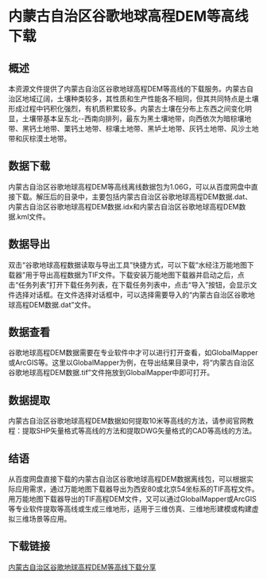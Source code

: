 # 内蒙古自治区谷歌地球高程DEM等高线下载

## 概述

本资源文件提供了内蒙古自治区谷歌地球高程DEM等高线的下载服务。内蒙古自治区地域辽阔，土壤种类较多，其性质和生产性能各不相同，但其共同特点是土壤形成过程中钙积化强烈，有机质积累较多。内蒙古土壤在分布上东西之间变化明显，土壤带基本呈东北--西南向排列，最东为黑土壤地带，向西依次为暗棕壤地带、黑钙土地带、栗钙土地带、棕壤土地带、黑垆土地带、灰钙土地带、风沙土地带和灰棕漠土地带。

## 数据下载

内蒙古自治区谷歌地球高程DEM等高线离线数据包为1.06G，可以从百度网盘中直接下载。解压后的目录中，主要包括内蒙古自治区谷歌地球高程DEM数据.dat、内蒙古自治区谷歌地球高程DEM数据.idx和内蒙古自治区谷歌地球高程DEM数据.kml文件。

## 数据导出

双击“谷歌地球高程数据读取与导出工具”快捷方式，可以下载“水经注万能地图下载器”用于导出高程数据为TIF文件。下载安装万能地图下载器并启动之后，点击“任务列表”打开下载任务列表，在下载任务列表中，点击“导入”按钮，会显示文件选择对话框。在文件选择对话框中，可以选择需要导入的“内蒙古自治区谷歌地球高程DEM数据.dat”文件。

## 数据查看

谷歌地球高程DEM数据需要在专业软件中才可以进行打开查看，如GlobalMapper或ArcGIS等。这里以GlobalMapper为例，在导出结果目录中，将“内蒙古自治区谷歌地球高程DEM数据.tif”文件拖放到GlobalMapper中即可打开。

## 数据提取

内蒙古自治区谷歌地球高程DEM数据如何提取10米等高线的方法，请参阅官网教程：提取SHP矢量格式等高线的方法和提取DWG矢量格式的CAD等高线的方法。

## 结语

从百度网盘直接下载的内蒙古自治区谷歌地球高程DEM数据离线包，可以根据实际应用需求，通过万能地图下载器导出为西安80或北京54坐标系的TIF高程文件。用万能地图下载器导出的TIF高程DEM文件，又可以通过GlobalMapper或ArcGIS等专业软件提取等高线或生成三维地形，适用于三维仿真、三维地形建模或构建虚拟三维场景等应用。

## 下载链接

[内蒙古自治区谷歌地球高程DEM等高线下载分享](https://pan.quark.cn/s/bd5bd764cef7)
